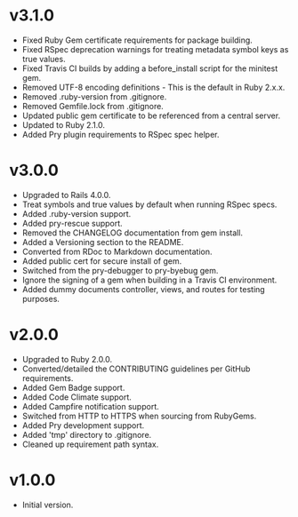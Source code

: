 # v3.1.0

* Fixed Ruby Gem certificate requirements for package building.
* Fixed RSpec deprecation warnings for treating metadata symbol keys as true values.
* Fixed Travis CI builds by adding a before_install script for the minitest gem.
* Removed UTF-8 encoding definitions - This is the default in Ruby 2.x.x.
* Removed .ruby-version from .gitignore.
* Removed Gemfile.lock from .gitignore.
* Updated public gem certificate to be referenced from a central server.
* Updated to Ruby 2.1.0.
* Added Pry plugin requirements to RSpec spec helper.

# v3.0.0

* Upgraded to Rails 4.0.0.
* Treat symbols and true values by default when running RSpec specs.
* Added .ruby-version support.
* Added pry-rescue support.
* Removed the CHANGELOG documentation from gem install.
* Added a Versioning section to the README.
* Converted from RDoc to Markdown documentation.
* Added public cert for secure install of gem.
* Switched from the pry-debugger to pry-byebug gem.
* Ignore the signing of a gem when building in a Travis CI environment.
* Added dummy documents controller, views, and routes for testing purposes.

# v2.0.0

* Upgraded to Ruby 2.0.0.
* Converted/detailed the CONTRIBUTING guidelines per GitHub requirements.
* Added Gem Badge support.
* Added Code Climate support.
* Added Campfire notification support.
* Switched from HTTP to HTTPS when sourcing from RubyGems.
* Added Pry development support.
* Added 'tmp' directory to .gitignore.
* Cleaned up requirement path syntax.

# v1.0.0

* Initial version.
